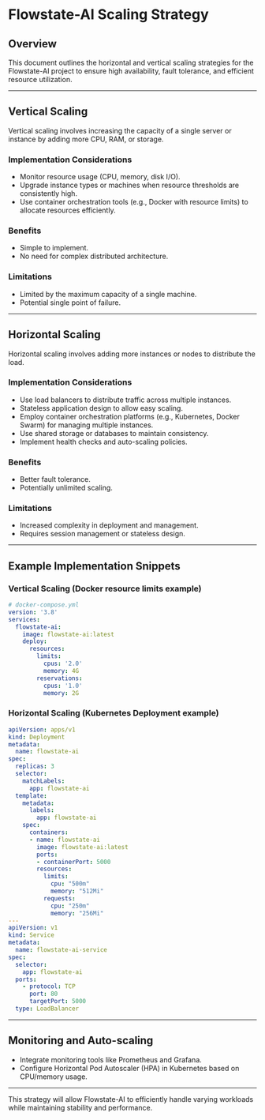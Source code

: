 # Flowstate-AI Scaling Strategy

## Overview
This document outlines the horizontal and vertical scaling strategies for the Flowstate-AI project to ensure high availability, fault tolerance, and efficient resource utilization.

---

## Vertical Scaling
Vertical scaling involves increasing the capacity of a single server or instance by adding more CPU, RAM, or storage.

### Implementation Considerations
- Monitor resource usage (CPU, memory, disk I/O).
- Upgrade instance types or machines when resource thresholds are consistently high.
- Use container orchestration tools (e.g., Docker with resource limits) to allocate resources efficiently.

### Benefits
- Simple to implement.
- No need for complex distributed architecture.

### Limitations
- Limited by the maximum capacity of a single machine.
- Potential single point of failure.

---

## Horizontal Scaling
Horizontal scaling involves adding more instances or nodes to distribute the load.

### Implementation Considerations
- Use load balancers to distribute traffic across multiple instances.
- Stateless application design to allow easy scaling.
- Employ container orchestration platforms (e.g., Kubernetes, Docker Swarm) for managing multiple instances.
- Use shared storage or databases to maintain consistency.
- Implement health checks and auto-scaling policies.

### Benefits
- Better fault tolerance.
- Potentially unlimited scaling.

### Limitations
- Increased complexity in deployment and management.
- Requires session management or stateless design.

---

## Example Implementation Snippets

### Vertical Scaling (Docker resource limits example)
```yaml
# docker-compose.yml
version: '3.8'
services:
  flowstate-ai:
    image: flowstate-ai:latest
    deploy:
      resources:
        limits:
          cpus: '2.0'
          memory: 4G
        reservations:
          cpus: '1.0'
          memory: 2G
```

### Horizontal Scaling (Kubernetes Deployment example)
```yaml
apiVersion: apps/v1
kind: Deployment
metadata:
  name: flowstate-ai
spec:
  replicas: 3
  selector:
    matchLabels:
      app: flowstate-ai
  template:
    metadata:
      labels:
        app: flowstate-ai
    spec:
      containers:
      - name: flowstate-ai
        image: flowstate-ai:latest
        ports:
        - containerPort: 5000
        resources:
          limits:
            cpu: "500m"
            memory: "512Mi"
          requests:
            cpu: "250m"
            memory: "256Mi"
---
apiVersion: v1
kind: Service
metadata:
  name: flowstate-ai-service
spec:
  selector:
    app: flowstate-ai
  ports:
    - protocol: TCP
      port: 80
      targetPort: 5000
  type: LoadBalancer
```

---

## Monitoring and Auto-scaling
- Integrate monitoring tools like Prometheus and Grafana.
- Configure Horizontal Pod Autoscaler (HPA) in Kubernetes based on CPU/memory usage.

---

This strategy will allow Flowstate-AI to efficiently handle varying workloads while maintaining stability and performance.
